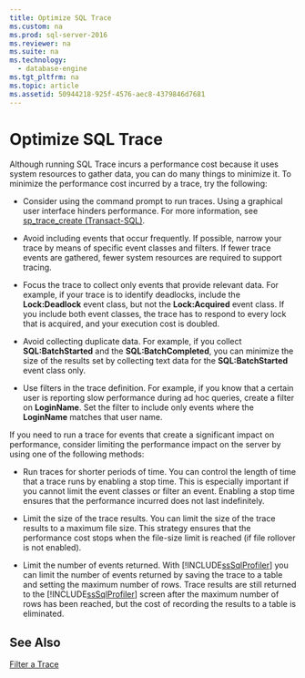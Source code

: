 ```yaml
---
title: Optimize SQL Trace
ms.custom: na
ms.prod: sql-server-2016
ms.reviewer: na
ms.suite: na
ms.technology: 
  - database-engine
ms.tgt_pltfrm: na
ms.topic: article
ms.assetid: 50944218-925f-4576-aec8-4379846d7681
---
```

# Optimize SQL Trace
  Although running SQL Trace incurs a performance cost because it uses system resources to gather data, you can do many things to minimize it. To minimize the performance cost incurred by a trace, try the following:  
  
-   Consider using the command prompt to run traces. Using a graphical user interface hinders performance. For more information, see [sp_trace_create &#40;Transact-SQL&#41;](../Topic/sp_trace_create%20\(Transact-SQL\).md).  
  
-   Avoid including events that occur frequently. If possible, narrow your trace by means of specific event classes and filters. If fewer trace events are gathered, fewer system resources are required to support tracing.  
  
-   Focus the trace to collect only events that provide relevant data. For example, if your trace is to identify deadlocks, include the **Lock:Deadlock** event class, but not the **Lock:Acquired** event class. If you include both event classes, the trace has to respond to every lock that is acquired, and your execution cost is doubled.  
  
-   Avoid collecting duplicate data. For example, if you collect **SQL:BatchStarted** and the **SQL:BatchCompleted**, you can minimize the size of the results set by collecting text data for the **SQL:BatchStarted** event class only.  
  
-   Use filters in the trace definition. For example, if you know that a certain user is reporting slow performance during ad hoc queries, create a filter on **LoginName**. Set the filter to include only events where the **LoginName** matches that user name.  
  
 If you need to run a trace for events that create a significant impact on performance, consider limiting the performance impact on the server by using one of the following methods:  
  
-   Run traces for shorter periods of time. You can control the length of time that a trace runs by enabling a stop time. This is especially important if you cannot limit the event classes or filter an event. Enabling a stop time ensures that the performance incurred does not last indefinitely.  
  
-   Limit the size of the trace results. You can limit the size of the trace results to a maximum file size. This strategy ensures that the performance cost stops when the file\-size limit is reached \(if file rollover is not enabled\).  
  
-   Limit the number of events returned. With [!INCLUDE[ssSqlProfiler](../../Token/Other/ssSqlProfiler_md.md)] you can limit the number of events returned by saving the trace to a table and setting the maximum number of rows. Trace results are still returned to the [!INCLUDE[ssSqlProfiler](../../Token/Other/ssSqlProfiler_md.md)] screen after the maximum number of rows has been reached, but the cost of recording the results to a table is eliminated.  
  
## See Also  
 [Filter a Trace](../../Topics/TopicNameContainA/Filter-a-Trace.md)  
  
  